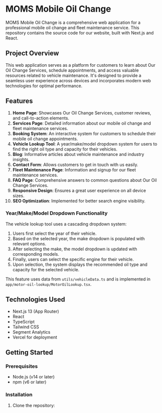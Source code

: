 # MOMS Mobile Oil Change

MOMS Mobile Oil Change is a comprehensive web application for a professional mobile oil change and fleet maintenance service. This repository contains the source code for our website, built with Next.js and React.

## Project Overview

This web application serves as a platform for customers to learn about Our Oil Change Services, schedule appointments, and access valuable resources related to vehicle maintenance. It's designed to provide a seamless user experience across devices and incorporates modern web technologies for optimal performance.

## Features

1. **Home Page**: Showcases Our Oil Change Services, customer reviews, and call-to-action elements.
2. **Services Page**: Detailed information about our mobile oil change and fleet maintenance services.
3. **Booking System**: An interactive system for customers to schedule their mobile oil change appointments.
4. **Vehicle Lookup Tool**: A year/make/model dropdown system for users to find the right oil type and capacity for their vehicles.
5. **Blog**: Informative articles about vehicle maintenance and industry insights.
6. **Contact Form**: Allows customers to get in touch with us easily.
7. **Fleet Maintenance Page**: Information and signup for our fleet maintenance services.
8. **FAQ Page**: Comprehensive answers to common questions about Our Oil Change Services.
9. **Responsive Design**: Ensures a great user experience on all device sizes.
10. **SEO Optimization**: Implemented for better search engine visibility.

### Year/Make/Model Dropdown Functionality

The vehicle lookup tool uses a cascading dropdown system:
1. Users first select the year of their vehicle.
2. Based on the selected year, the make dropdown is populated with relevant options.
3. After selecting the make, the model dropdown is updated with corresponding models.
4. Finally, users can select the specific engine for their vehicle.
5. Upon selection, the system displays the recommended oil type and capacity for the selected vehicle.

This feature uses data from `utils/vehicleData.ts` and is implemented in `app/motor-oil-lookup/MotorOilLookup.tsx`.

## Technologies Used

- Next.js 13 (App Router)
- React
- TypeScript
- Tailwind CSS
- Segment Analytics
- Vercel for deployment

## Getting Started

### Prerequisites

- Node.js (v14 or later)
- npm (v6 or later)

### Installation

1. Clone the repository:

